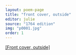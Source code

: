 ```yaml
---
layout: poem-page
title: "front cover, outside"
editor: julie
source: "1764 edition"
img: "p0001.jpg"
order: 1
---
```



[[Front cover, outside]]({{site.baseurl}}/images/{{page.img}})

